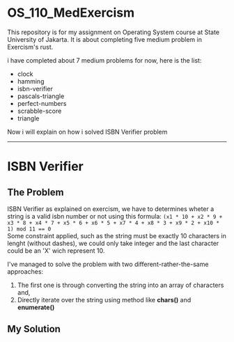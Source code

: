 # OS_110_MedExercism
This repository is for my assignment on Operating System course at State University of Jakarta. It is about completing five medium problem in Exercism's rust.

i have completed about 7 medium problems for now, here is the list:
- clock
- hamming
- isbn-verifier
- pascals-triangle
- perfect-numbers
- scrabble-score
- triangle

Now i will explain on how i solved ISBN Verifier problem
___
# ISBN Verifier

## The Problem
ISBN Verifier as explained on exercism, we have to determines wheter a string is a valid isbn number or not using this formula:
`(x1 * 10 + x2 * 9 + x3 * 8 + x4 * 7 + x5 * 6 + x6 * 5 + x7 * 4 + x8 * 3 + x9 * 2 + x10 * 1) mod 11 == 0`  
Some constraint applied, such as the string must be exactly 10 characters in lenght (without dashes), we could only take integer and the last character could be an 'X' wich represent 10.

I've managed to solve the problem with two different-rather-the-same approaches:
1. The first one is through converting the string into an array of characters and,
2. Directly iterate over the string using method like **chars()** and **enumerate()**

## My Solution
